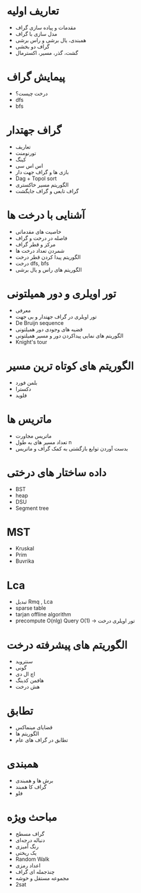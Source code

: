 # تعاریف اولیه
* مقدمات  و پیاده سازی گراف
* مدل سازی با گراف
* همبندی، یال برشی و راس برشی
* گراف دو بخشی
* گشت، گذر، مسیر، اکسترمال
# پیمایش گراف
* درخت چیست؟
* dfs
* bfs
# گراف جهتدار
* تعاریف
* تورنومنت
* کینگ
* اس اس سی
* بازی ها و گراف جهت دار
* Dag + Topol sort
* الگوریتم مسیر خاکستری
* گراف تابعی و گراف جایگشت
# آشنایی با درخت ها
* خاصیت های مقدماتی
* فاصله در درخت و گراف
* مرکز و قطر گراف
* شمردن تعداد درخت ها
* الگوریتم پیدا کردن قطر درخت
* درخت dfs, bfs
* الگوریتم های راس و یال برشی
# تور اویلری و دور همیلتونی
* معرفی
* تور اویلری در گراف جهتدار و بی جهت
* De Bruijn sequence
* قضیه های وجودی دور همیلتونی
* الگوریتم های نمایی پیداکردن دور و مسیر همیلتونی
* Knight's tour
# الگوریتم های کوتاه ترین مسیر
* بلمن فورد
* دکسترا
* فلوید
# ماتریس ها
* ماتریس مجاورت
* تعداد مسیر های به طول n
* بدست آوردن توابع بازگشتی به کمک گراف و ماتریس
# داده ساختار های درختی
* BST
* heap
* DSU
* Segment tree
# MST
* Kruskal
* Prim
* Buvrika
# Lca
* تبدیل Rmq , Lca
* sparse table
* tarjan offline algorithm
* precompute O(nlg) Query O(1) -> تور اویلری درخت
# الگوریتم های پیشرفته درخت
* سنتروید
* گونی
* اچ ال دی
* هافمن کدینگ
* هش درخت
# تطابق
* قضایای مینماکس
* الگوریتم ها
* تطابق در گراف های عام
# همبندی
* برش ها و  همبندی
* گراف کا همبند
* فلو
# مباحث ویژه
* گراف مسطح
* دنباله درجه‌ای
* رنگ آمیزی
* یک ریختی
* Random Walk
* اعداد رمزی
* چنذجمله ای گراف
* مجموعه مستقل و خوشه
* 2sat
